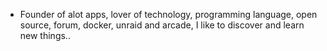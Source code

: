 - Founder of alot apps, lover of technology, programming language, open source, forum, docker, unraid and arcade, I like to discover and learn new things..
  <br>













































































































































































































































































































































































































































































































































































































































































































































































































